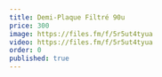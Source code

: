```yaml
---
title: Demi-Plaque Filtré 90u
price: 300
image: https://files.fm/f/5r5ut4tyua
video: https://files.fm/f/5r5ut4tyua
order: 0
published: true
---
```

